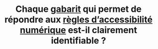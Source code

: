 ---
title: Chaque [gabarit](#gabarit) qui permet de répondre aux [règles d’accessibilité numérique](#regles-d-accessibilite-numerique) est-il clairement identifiable ?
---